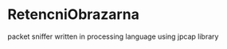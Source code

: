 RetencniObrazarna
=================

packet sniffer written in processing language using jpcap library